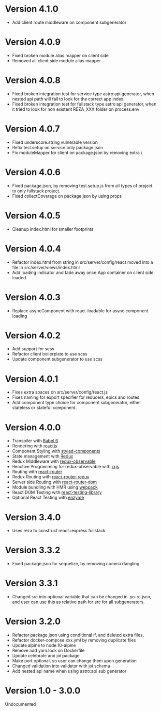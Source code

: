# Version 4.1.0
 - Add client route middleware on component subgenerator
 
# Version 4.0.9
 - Fixed broken module alias mapper on client side
 - Removed all client side module alias mapper
 
# Version 4.0.8
 - Fixed broken integration test for service type astro:api generator, when nested api path will fail to look for the correct app index.
 - Fixed broken integration test for fullstack type astro:api generator, when it tried to look for non existent REZA_XXX folder on process.env

# Version 4.0.7
 - Fixed underscore.string vulnerable version
 - Refix test.setup on service only package.json
 - Fix moduleMapper for client on package.json by removing extra /

# Version 4.0.6
 - Fixed package.json, by removing test.setup.js from all types of project to only fullstack project.
 - Fixed collectCovarage on package.json by using props

# Version 4.0.5
 - Cleanup index.html for smaller footprints

# Version 4.0.4
 - Refactor index.html from string in src/server/config/react moved into a file in src/server/views/index.html
 - Add loading indicator and fade away once App container on client side loaded.

# Version 4.0.3
 - Replace asyncComponent with react-loadable for async component loading
 
# Version 4.0.2
 - Add support for scss
 - Refactor client boilerplate to use scss
 - Update component subgenerator to use scss

# Version 4.0.1
 - Fixes extra spaces on src/server/config/react.js
 - Fixes naming for export specifier for reducers, epics and routes.
 - Add component type choice for component subgenerator, either stateless or stateful component.

# Version 4.0.0
 - Transpiler with [Babel 6](https://babeljs.io/)
 - Rendering with [reactjs](https://reactjs.org/)
 - Component Styling with [styled-components](https://www.styled-components.com/)
 - State management with [Redux](https://redux.js.org/)
 - Redux Middleware with [redux-observable](https://redux-observable.js.org/)
 - Reactive Programming for redux-observable with [rxjs](https://github.com/ReactiveX/rxjs)
 - Routing with [react-router](https://github.com/ReactTraining/react-router)
 - Redux Routing with [react-router-redux](https://github.com/reactjs/react-router-redux)
 - Server side Routing with [react-router-dom](https://www.npmjs.com/package/react-router-dom)
 - Module bundling with HMR using [webpack](https://webpack.js.org/)
 - React DOM Testing with [react-testing-library](https://github.com/kentcdodds/react-testing-library)
 - Optional React Testing with [enzyme](https://airbnb.io/enzyme/)

# Version 3.4.0
- Uses reza to construct react+express fullstack

# Version 3.3.2
- Fixed package.json for sequelize, by removing comma dangling

# Version 3.3.1
- Changed src into optional variable that can be changed in .yo-rc.json, and user can use this as relative path for src for all subgenerators.

# Version 3.2.0
- Refactor package.json using conditional if, and deleted extra files.
- Refactor docker-compose.xxx.yml by removing duplicate files
- Update alpine to node:10-alpine
- Remove add yarn.lock on Dockerfile 
- Update celebrate and joi package
- Make port optional, so user can change them upon generation
- Changed validation into validator with joi schema
- Add nested api name when using astro:api sub generator

# Version 1.0 - 3.0.0 

Undocumented
